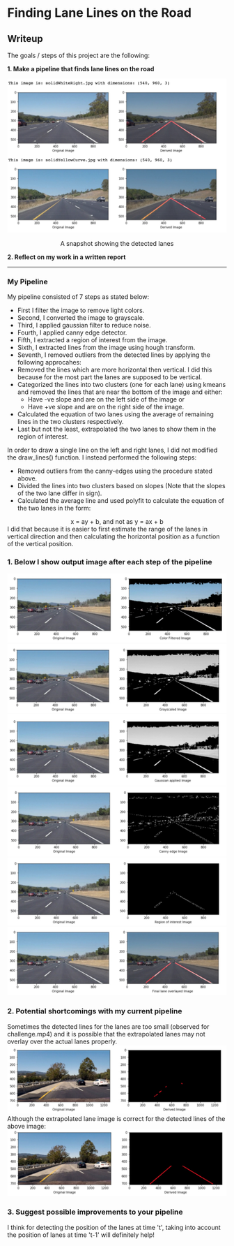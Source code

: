 # **Finding Lane Lines on the Road** 


[//]: # (Image References)

[lane_detection]: ./test_images_output/lanes.JPG "Original images with lane detected images"
[pipeline]: ./test_images_output/pipeline.JPG "my_pipeline"
[color_filtered]: ./test_images_output/color_filtered.JPG "color_filtered"
[grayscaled]: ./test_images_output/grayscaled.JPG "grayscaled"
[gaussian]: ./test_images_output/gaussian.JPG "gaussian"
[canny_edge]: ./test_images_output/canny_edge.JPG "canny_edge"
[region_of_interest]: ./test_images_output/region_of_interest.JPG "region_of_interest"
[final]: ./test_images_output/final.JPG "final"
[shortcoming]: ./test_images_output/shortcoming.JPG "shortcoming"
[extrapolated_shortcoming]: ./test_images_output/extrapolated_shortcoming.JPG "extrapolated_shortcoming"
## Writeup

The goals / steps of this project are the following:

**1. Make a pipeline that finds lane lines on the road**

![alt text][lane_detection]
<center>A snapshot showing the detected lanes</center>

**2. Reflect on my work in a written report**

---

### My Pipeline

My pipeline consisted of 7 steps as stated below:

- First I filter the image to remove light colors.
- Second, I converted the image to grayscale.
- Third, I applied gaussian filter to reduce noise.
- Fourth, I applied canny edge detector.
- Fifth, I extracted a region of interest from the image.
- Sixth, I extracted lines from the image using hough transform.
- Seventh, I removed outliers from the detected lines by applying the following approcahes:
 -  Removed the lines which are more horizontal then vertical. I did this because for the most part the lanes are supposed to be vertical.
 -  Categorized the lines into two clusters (one for each lane) using kmeans and removed the lines that are near the bottom of the image and either:
     - Have -ve slope and are on the left side of the image or
     - Have +ve slope and are on the right side of the image.
 - Calculated the equation of two lanes using the average of remaining lines in the two clusters respectively.
- Last but not the least, extrapolated the two lanes to show them in the region of interest.

  	

In order to draw a single line on the left and right lanes, I did not modified the draw_lines() function. I instead performed the following steps:
- Removed outliers from the canny-edges using the procedure stated above.
- Divided the lines into two clusters based on slopes (Note that the slopes of the two lane differ in sign).
- Calculated the average line and used polyfit to calculate the equation of the two lanes in the form:
<center>x = ay + b, and not as y = ax + b </center>
I did that because it is easier to first estimate the range of the lanes in vertical direction and then calculating the horizontal position as a function of the vertical position.


### 1. Below I show output image after each step of the pipeline
![space for color filtered image][color_filtered]
![space for grayscaled image][grayscaled]
![space for gaussian filter applied image][gaussian]
![space for canny edge image][canny_edge]
![space for region of interest image][region_of_interest]
![space for final image][final]



### 2. Potential shortcomings with my current pipeline

Sometimes the detected lines for the lanes are too small (observed for challenge.mp4) and it is possible that the extrapolated lanes may not overlay over the actual lanes properly.
![space for shortcoming image][shortcoming]
Although the extrapolated lane image is correct for the detected lines of the above image:
![space for extrapolated_shortcoming image][extrapolated_shortcoming]


### 3. Suggest possible improvements to your pipeline

 I think for detecting the position of the lanes at time 't', taking into account the position of lanes at time 't-1' will definitely help!
